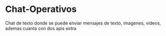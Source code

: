 # Chat-Operativos
Chat de texto donde se puede enviar mensajes de texto, imagenes, videos, ademas cuanta con dos apis extra
